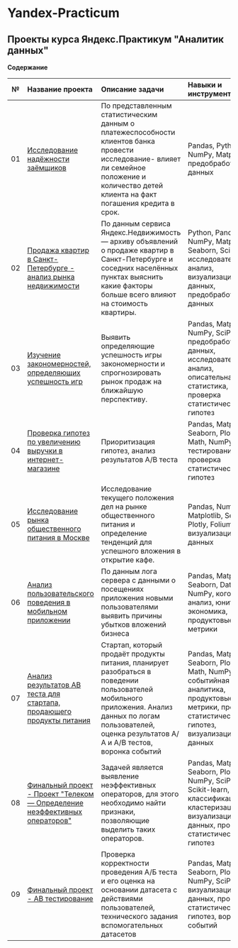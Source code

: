 # Yandex-Practicum
## Проекты курса Яндекс.Практикум "Аналитик данных" 

**Содержание**

|№| Название проекта              | Описание задачи           | Навыки и инструменты                   |
|:--:| :--------------------------------- | :----------------------------------- |:---------------------------|
| 01 | [Исследование надёжности заёмщиков](https://github.com/razenkov-artem/Yandex-Practicum/tree/main/1.%20%D0%98%D1%81%D1%81%D0%BB%D0%B5%D0%B4%D0%BE%D0%B2%D0%B0%D0%BD%D0%B8%D0%B5%20%D0%BD%D0%B0%D0%B4%D1%91%D0%B6%D0%BD%D0%BE%D1%81%D1%82%D0%B8%20%D0%B7%D0%B0%D1%91%D0%BC%D1%89%D0%B8%D0%BA%D0%BE%D0%B2)|По представленным статистическим данным о платежеспособности клиентов банка провести исследование- влияет ли семейное положение и количество детей клиента на факт погашения кредита в срок. | Pandas, Python, NumPy, Matplotlib, предобработка данных|
| 02 | [Продажа квартир в Санкт-Петербурге - анализ рынка недвижимости](https://github.com/razenkov-artem/Yandex-Practicum/tree/main/2.%20%D0%9F%D1%80%D0%BE%D0%B4%D0%B0%D0%B6%D0%B0%20%D0%BA%D0%B2%D0%B0%D1%80%D1%82%D0%B8%D1%80%20%D0%B2%20%D0%A1%D0%B0%D0%BD%D0%BA%D1%82-%D0%9F%D0%B5%D1%82%D0%B5%D1%80%D0%B1%D1%83%D1%80%D0%B3%D0%B5%20-%20%D0%B0%D0%BD%D0%B0%D0%BB%D0%B8%D0%B7%20%D1%80%D1%8B%D0%BD%D0%BA%D0%B0%20%D0%BD%D0%B5%D0%B4%D0%B2%D0%B8%D0%B6%D0%B8%D0%BC%D0%BE%D1%81%D1%82%D0%B8) | По данным сервиса Яндекс.Недвижимость — архиву объявлений о продаже квартир в Санкт-Петербурге и соседних населённых пунктах выяснить какие факторы больше всего влияют на стоимость квартиры. | Python, Pandas, NumPy, Matplotlib, Seaborn, Scipy, исследовательский анализ, визуализация данных, предобработка данных |
| 03 | [Изучение закономерностей, определяющих успешность игр](https://github.com/razenkov-artem/Yandex-Practicum/tree/main/3.%20%D0%98%D0%B7%D1%83%D1%87%D0%B5%D0%BD%D0%B8%D0%B5%20%D0%B7%D0%B0%D0%BA%D0%BE%D0%BD%D0%BE%D0%BC%D0%B5%D1%80%D0%BD%D0%BE%D1%81%D1%82%D0%B5%D0%B9%2C%20%D0%BE%D0%BF%D1%80%D0%B5%D0%B4%D0%B5%D0%BB%D1%8F%D1%8E%D1%89%D0%B8%D1%85%20%D1%83%D1%81%D0%BF%D0%B5%D1%88%D0%BD%D0%BE%D1%81%D1%82%D1%8C%20%D0%B8%D0%B3%D1%80) | Выявить определяющие успешность игры закономерности и спрогнозировать рынок продаж на ближайшую перспективу.  | Pandas, Matplotlib, NumPy, SciPy, предобработка данных, исследовательский анализ, описательная статистика, проверка статистических гипотез |
| 04 |   [Проверка гипотез по увеличению выручки в интернет-магазине](https://github.com/razenkov-artem/Yandex-Practicum/tree/main/4.%20%D0%9F%D1%80%D0%BE%D0%B2%D0%B5%D1%80%D0%BA%D0%B0%20%D0%B3%D0%B8%D0%BF%D0%BE%D1%82%D0%B5%D0%B7%20%D0%BF%D0%BE%20%D1%83%D0%B2%D0%B5%D0%BB%D0%B8%D1%87%D0%B5%D0%BD%D0%B8%D1%8E%20%D0%B2%D1%8B%D1%80%D1%83%D1%87%D0%BA%D0%B8%20%D0%B2%20%D0%B8%D0%BD%D1%82%D0%B5%D1%80%D0%BD%D0%B5%D1%82-%D0%BC%D0%B0%D0%B3%D0%B0%D0%B7%D0%B8%D0%BD%D0%B5) | Приоритизация гипотез, анализ результатов А/В теста | Pandas, Matplotlib, Seaborn, Plotly, Math, NumPy, А/В-тестирование, проверка статистических гипотез |
| 05 |   [Исследование рынка общественного питания в Москве](https://github.com/razenkov-artem/Yandex-Practicum/tree/main/5.%20%D0%98%D1%81%D1%81%D0%BB%D0%B5%D0%B4%D0%BE%D0%B2%D0%B0%D0%BD%D0%B8%D1%8F%20%D1%80%D1%8B%D0%BD%D0%BA%D0%B0%20%D0%BE%D0%B1%D1%89%D0%B5%D0%BF%D0%B8%D1%82%D0%B0%20%D0%9C%D0%BE%D1%81%D0%BA%D0%B2%D1%8B) | Исследование текущего положения дел на рынке общественного питания и определение тенденций для успешного вложения в открытие кафе.| Pandas, NumPy, Matplotlib, Seaborn, Plotly, Folium, визуализация данных|
| 06 |   [Анализ пользовательского поведения в мобильном приложении](https://github.com/razenkov-artem/Yandex-Practicum/tree/main/6.%20%D0%90%D0%BD%D0%B0%D0%BB%D0%B8%D0%B7%20%D0%BF%D0%BE%D0%BB%D1%8C%D0%B7%D0%BE%D0%B2%D0%B0%D1%82%D0%B5%D0%BB%D1%8C%D1%81%D0%BA%D0%BE%D0%B3%D0%BE%20%D0%BF%D0%BE%D0%B2%D0%B5%D0%B4%D0%B5%D0%BD%D0%B8%D1%8F%20%D0%B2%20%D0%BC%D0%BE%D0%B1%D0%B8%D0%BB%D1%8C%D0%BD%D0%BE%D0%BC%20%D0%BF%D1%80%D0%B8%D0%BB%D0%BE%D0%B6%D0%B5%D0%BD%D0%B8%D0%B8) | По данным лога сервера с данными о посещениях приложения новыми пользователями выявить причины убытков вложений бизнеса | Pandas, Matplotlib, Seaborn, Datetime, NumPy, когортный анализ, юнит-экономика, продуктовые метрики |
| 07 |  [Анализ результатов АB теста для стартапа, продающего продукты питания](https://github.com/razenkov-artem/Yandex-Practicum/tree/main/7.%20%D0%90%D0%BD%D0%B0%D0%BB%D0%B8%D0%B7%20%D1%80%D0%B5%D0%B7%D1%83%D0%BB%D1%8C%D1%82%D0%B0%D1%82%D0%BE%D0%B2%20%D0%90B%20%D1%82%D0%B5%D1%81%D1%82%D0%B0%20%D0%B4%D0%BB%D1%8F%20%D1%81%D1%82%D0%B0%D1%80%D1%82%D0%B0%D0%BF%D0%B0%2C%20%D0%BF%D1%80%D0%BE%D0%B4%D0%B0%D1%8E%D1%89%D0%B5%D0%B3%D0%BE%20%D0%BF%D1%80%D0%BE%D0%B4%D1%83%D0%BA%D1%82%D1%8B%20%D0%BF%D0%B8%D1%82%D0%B0%D0%BD%D0%B8%D1%8F)  | Стартап, который продаёт продукты питания, планирует разобраться в поведении пользователей мобильного приложения. Анализ данных по логам пользователей, оценка результатов А/А и А/В тестов, воронка событий| Pandas, Matplotlib, Seaborn, Plotly, Math, NumPy, событийная аналитика, продуктовые метрики, проверка статистических гипотез, визуализация данных|
| 08 |  [Финальный проект - Проект "Телеком — Определение неэффективных операторов"](https://github.com/razenkov-artem/Yandex-Practicum/tree/main/8.%20%D0%A4%D0%B8%D0%BD%D0%B0%D0%BB%D1%8C%D0%BD%D1%8B%D0%B9%20%D0%BF%D1%80%D0%BE%D0%B5%D0%BA%D1%82%20-%20%D0%9F%D1%80%D0%BE%D0%B5%D0%BA%D1%82%20%22%D0%A2%D0%B5%D0%BB%D0%B5%D0%BA%D0%BE%D0%BC%20%E2%80%94%20%D0%9E%D0%BF%D1%80%D0%B5%D0%B4%D0%B5%D0%BB%D0%B5%D0%BD%D0%B8%D0%B5%20%D0%BD%D0%B5%D1%8D%D1%84%D1%84%D0%B5%D0%BA%D1%82%D0%B8%D0%B2%D0%BD%D1%8B%D1%85%20%D0%BE%D0%BF%D0%B5%D1%80%D0%B0%D1%82%D0%BE%D1%80%D0%BE%D0%B2%22)  | Задачей является выявление неэффективных операторов, для этого необходимо найти признаки, позволяющие выделить таких операторов. | Pandas, Matplotlib, Seaborn, Plotly, NumPy, SciPy, Scikit-learn, классификация, кластеризация, визуализация данных, проверка статистических гипотез |
| 09 |  [Финальный проект - АВ тестирование](https://github.com/razenkov-artem/Yandex-Practicum/tree/main/9.%20%D0%A4%D0%B8%D0%BD%D0%B0%D0%BB%D1%8C%D0%BD%D1%8B%D0%B9%20%D0%BF%D1%80%D0%BE%D0%B5%D0%BA%D1%82%20-%20%D0%90%D0%92%20%D1%82%D0%B5%D1%81%D1%82%D0%B8%D1%80%D0%BE%D0%B2%D0%B0%D0%BD%D0%B8%D0%B5) | Проверка корректности проведения А/Б теста и его оценка на основании датасета с действиями пользователей, технического задания вспомогательных датасетов | Pandas, Matplotlib, Seaborn, Plotly, NumPy, SciPy, визуализация данных, проверка статистических гипотез, воронка событий |

